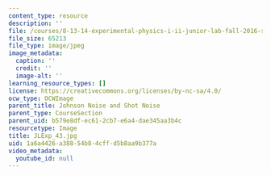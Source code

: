 ```yaml
---
content_type: resource
description: ''
file: /courses/8-13-14-experimental-physics-i-ii-junior-lab-fall-2016-spring-2017/1a6a4426a38854b84cffd5b8aa9b377a_JLExp_43.jpg
file_size: 65213
file_type: image/jpeg
image_metadata:
  caption: ''
  credit: ''
  image-alt: ''
learning_resource_types: []
license: https://creativecommons.org/licenses/by-nc-sa/4.0/
ocw_type: OCWImage
parent_title: Johnson Noise and Shot Noise
parent_type: CourseSection
parent_uid: b579e8df-ec61-2cb7-e6a4-dae345aa3b4c
resourcetype: Image
title: JLExp_43.jpg
uid: 1a6a4426-a388-54b8-4cff-d5b8aa9b377a
video_metadata:
  youtube_id: null
---
```

